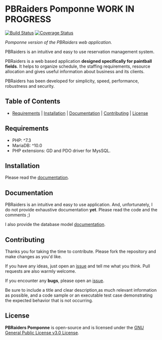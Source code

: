 # PBRaiders Pomponne **WORK IN PROGRESS**

[![Build Status](https://travis-ci.com/pbraiders/pomponne.svg?branch=master)](https://travis-ci.com/pbraiders/pomponne)
[![Coverage Status](https://coveralls.io/repos/github/pbraiders/pomponne/badge.svg?branch=master)](https://coveralls.io/github/pbraiders/pomponne?branch=master)

*Pomponne version of the PBRaiders web application.*

PBRaiders is an intuitive and easy to use reservation management system.

PBRaiders is a web based application **designed specifically for paintball fields**. It helps to organize schedule, the staffing requirements, resource allocation and gives useful information about business and its clients.

PBRaiders has been developed for simplicity, speed, performance, robustness and security.

## Table of Contents

- [Requirements](#requirements) | [Installation](#installation) | [Documentation](#documentation) | [Contributing](#contributing) | [License](#license)

## Requirements

- PHP: ^7.3
- MariaDB: ^10.0
- PHP extensions: GD and PDO driver for MysSQL.

## Installation

Please read the [documentation](/doc/install).

## Documentation

PBRaiders is an intuitive and easy to use application. And, unfortunately, I do not provide exhaustive documentation **yet**. Please read the code and the comments ;)

I also provide the database model [documentation](/doc/model).

## Contributing

Thanks you for taking the time to contribute. Please fork the repository and make changes as you'd like.

If you have any ideas, just open an [issue](https://github.com/pbraiders/pomponne/issues) and tell me what you think. Pull requests are also warmly welcome.

If you encounter any **bugs**, please open an [issue](https://github.com/pbraiders/pomponne/issues).

Be sure to include a title and clear description,as much relevant information as possible, and a code sample or an executable test case demonstrating the expected behavior that is not occurring.

## License

**PBRaiders Pomponne** is open-source and is licensed under the [GNU General Public License v3.0 License](https://github.com/pbraiders/pomponne/blob/master/LICENSE).
